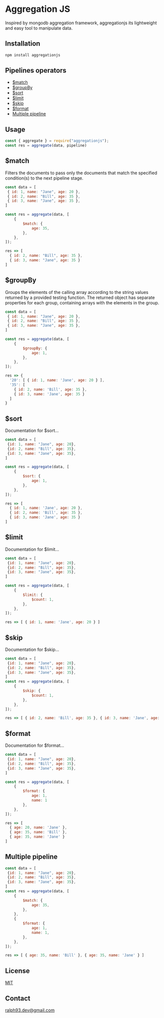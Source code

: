 # Aggregation JS

Inspired by mongodb aggregation framework, aggregationjs its lightweight and easy tool to manipulate data.

## Installation

```bash
npm install aggregationjs 
```

## Pipelines operators
- [$match](#match)
- [$groupBy](#groupby)
- [$sort](#sort)
- [$limit](#limit)
- [$skip](#skip)
- [$format](#format)
- [Multiple pipeline](#multiple-pipeline)

## Usage
```js
const { aggregate } = require("aggregationjs");
const res = aggregate(data, pipeline)
```

## $match
Filters the documents to pass only the documents that match the specified condition(s) to the next pipeline stage.

```js
const data = [
 { id: 1, name: "Jane", age: 20 },
 { id: 2, name: "Bill", age: 35 },
 { id: 3, name: "Jane", age: 35 },
]

const res = aggregate(data, [
	{
		$match: {
			age: 35,
		},
	},
]);

res => [
  { id: 2, name: "Bill", age: 35 },
  { id: 3, name: "Jane", age: 35 }
]
```

## $groupBy
Groups the elements of the calling array according to the string values returned by a provided testing function. The returned object has separate properties for each group, containing arrays with the elements in the group.
```js
const data = [
 { id: 1, name: "Jane", age: 20 },
 { id: 2, name: "Bill", age: 35 },
 { id: 3, name: "Jane", age: 35 },
]

const res = aggregate(data, [
	{
		$groupBy: {
			age: 1,
		},
	},
]);

res => {
  '20': [ { id: 1, name: 'Jane', age: 20 } ],
  '35': [
    { id: 2, name: 'Bill', age: 35 },
    { id: 3, name: 'Jane', age: 35 }
  ]
}
```

## $sort
Documentation for $sort...
```js
const data = [
 {id: 1, name: "Jane", age: 20},
 {id: 2, name: "Bill", age: 35},
 {id: 3, name: "Jane", age: 35},
]

const res = aggregate(data, [
	{
		$sort: {
			age: 1,
		},
	},
]);

res => [
  { id: 1, name: 'Jane', age: 20 },
  { id: 2, name: 'Bill', age: 35 },
  { id: 3, name: 'Jane', age: 35 }
]
```

## $limit
Documentation for $limit...
```js
const data = [
 {id: 1, name: "Jane", age: 20},
 {id: 2, name: "Bill", age: 35},
 {id: 3, name: "Jane", age: 35},
]

const res = aggregate(data, [
	{
		$limit: {
			$count: 1,
		},
	},
]);

res => [ { id: 1, name: 'Jane', age: 20 } ]
```

## $skip
Documentation for $skip...
```js
const data = [
 {id: 1, name: "Jane", age: 20},
 {id: 2, name: "Bill", age: 35},
 {id: 3, name: "Jane", age: 35},
]
const res = aggregate(data, [
	{
		$skip: {
			$count: 1,
		},
	},
]);

res => [ { id: 2, name: 'Bill', age: 35 }, { id: 3, name: 'Jane', age: 35 } ]
```

## $format
Documentation for $format...
```js
const data = [
 {id: 1, name: "Jane", age: 20},
 {id: 2, name: "Bill", age: 35},
 {id: 3, name: "Jane", age: 35},
]

const res = aggregate(data, [
	{
		$format: {
			age: 1,
            name: 1
		},
	},
]);

res => [
  { age: 20, name: 'Jane' },
  { age: 35, name: 'Bill' },
  { age: 35, name: 'Jane' }
]
```

## Multiple pipeline
```js
const data = [
 {id: 1, name: "Jane", age: 20},
 {id: 2, name: "Bill", age: 35},
 {id: 3, name: "Jane", age: 35},
]
const res = aggregate(data, [
	{
		$match: {
			age: 35,
		},
    },
	{
		$format: {
			age: 1,
			name: 1,
		},
	},
]);

res => [ { age: 35, name: 'Bill' }, { age: 35, name: 'Jane' } ]
```

## License
[MIT](https://choosealicense.com/licenses/mit/)

## Contact

ralph93.dev@gmail.com
